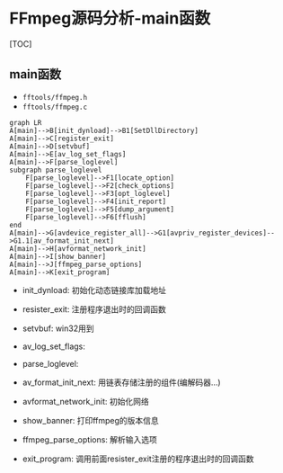 # FFmpeg源码分析-main函数

[TOC]



## main函数

- `fftools/ffmpeg.h`
- `fftools/ffmpeg.c`
```mermaid
graph LR
A[main]-->B[init_dynload]-->B1[SetDllDirectory]
A[main]-->C[register_exit]
A[main]-->D[setvbuf]
A[main]-->E[av_log_set_flags]
A[main]-->F[parse_loglevel]
subgraph parse_loglevel
	F[parse_loglevel]-->F1[locate_option]
	F[parse_loglevel]-->F2[check_options]
	F[parse_loglevel]-->F3[opt_loglevel]
	F[parse_loglevel]-->F4[init_report]
	F[parse_loglevel]-->F5[dump_argument]
	F[parse_loglevel]-->F6[fflush]
end
A[main]-->G[avdevice_register_all]-->G1[avpriv_register_devices]-->G1.1[av_format_init_next]
A[main]-->H[avformat_network_init]
A[main]-->I[show_banner]
A[main]-->J[ffmpeg_parse_options]
A[main]-->K[exit_program]
```

- init_dynload: 初始化动态链接库加载地址

- resister_exit: 注册程序退出时的回调函数

- setvbuf: win32用到

- av_log_set_flags: 

- parse_loglevel: 

- av_format_init_next: 用链表存储注册的组件(编解码器...)

- avformat_network_init: 初始化网络

- show_banner: 打印ffmpeg的版本信息

- ffmpeg_parse_options: 解析输入选项

- exit_program: 调用前面resister_exit注册的程序退出时的回调函数

  

